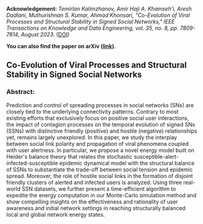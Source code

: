 **Acknowledgement:** 
*Temirlan Kalimzhanov, Amir Haji A. Khamseh’i, Aresh Dadlani, Muthurishnan S. Kumar, Ahmad Khonsari, "Co-Evolution of Viral Processes and Structural Stability in Signed Social Networks," IEEE Transactions on Knowledge and Data Engineering, vol. 35, no. 8, pp. 7809-7814, August 2023.* ([DOI](https://doi.org/10.1109/TKDE.2022.3207123))

**You can also find the paper on arXiv ([link](https://doi.org/10.48550/arXiv.2107.13437)).**


## Co-Evolution of Viral Processes and Structural Stability in Signed Social Networks


### Abstract: 
Prediction and control of spreading processes in social networks (SNs) are closely tied to the underlying connectivity patterns. Contrary to most existing efforts that exclusively focus on positive social user interactions, the impact of contagion processes on the temporal evolution of signed SNs (SSNs) with distinctive friendly (positive) and hostile (negative) relationships yet, remains largely unexplored. In this paper, we study the interplay between social link polarity and propagation of viral phenomena coupled with user alertness. In particular, we propose a novel energy model built on Heider's balance theory that relates the stochastic susceptible-alert-infected-susceptible epidemic dynamical model with the structural balance of SSNs to substantiate the trade-off between social tension and epidemic spread. Moreover, the role of hostile social links in the formation of disjoint friendly clusters of alerted and infected users is analyzed. Using three real-world SSN datasets, we further present a time-efficient algorithm to expedite the energy computation in our Monte-Carlo simulation method and show compelling insights on the effectiveness and rationality of user awareness and initial network settings in reaching structurally balanced local and global network energy states. 
